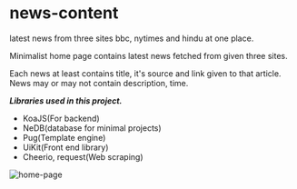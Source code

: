 # news-content
latest news from three sites bbc, nytimes and hindu at one place.

Minimalist home page contains latest news fetched from given three sites.

Each news at least contains title, it's source and link given to that article. News may or may not contain description, time.

***Libraries used in this project.***
- KoaJS(For backend)
- NeDB(database for minimal projects)
- Pug(Template engine)
- UiKit(Front end library)
- Cheerio, request(Web scraping)

![home-page](https://github.com/Marvin9/news-content/blob/master/img.png)

